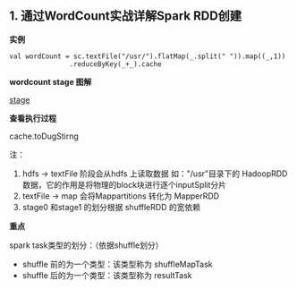 ## 1. 通过WordCount实战详解Spark RDD创建

**实例**

```
val wordCount = sc.textFile("/usr/").flatMap(_.split(" ")).map((_,1))
               .reduceByKey(_+_).cache
```

**wordcount stage 图解**

[stage](https://github.com/yueyuanyang/spark_silent/blob/master/sourceCodeParse/img/1.jpg)

**查看执行过程**

cache.toDugStirng

[](https://github.com/yueyuanyang/spark_silent/blob/master/sourceCodeParse/img/2.jpg)

注：
1) hdfs -> textFile 阶段会从hdfs 上读取数据
如："/usr"目录下的 HadoopRDD 数据，它的作用是将物理的block块进行逐个inputSplit分片
2) textFile -> map 会将Mappartitions 转化为 MapperRDD
3) stage0 和stage1 的划分根据 shuffleRDD 的宽依赖

**重点**

spark task类型的划分：（依据shuffle划分）
- shuffle 前的为一个类型：该类型称为 shuffleMapTask
- shuffle 后的为一个类型：该类型称为 resultTask






